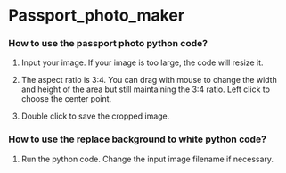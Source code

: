 # Passport_photo_maker

### How to use the passport photo python code?

1. Input your image. If your image is too large, the code will resize it.

2. The aspect ratio is 3:4. You can drag with mouse to change the width and height of the area but still maintaining the 3:4 ratio. Left click to choose the center point.

3. Double click to save the cropped image.

### How to use the replace background to white python code?

1. Run the python code. Change the input image filename if necessary.
